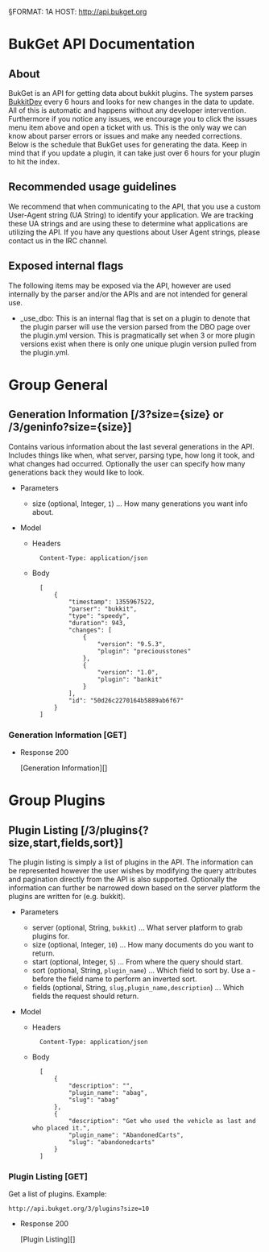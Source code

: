 §FORMAT: 1A
HOST: http://api.bukget.org

# BukGet API Documentation
## About
BukGet is an API for getting data about bukkit plugins. The system parses [BukkitDev](http://dev.bukkit.org) every 6 hours and looks for new changes in the data to update. All of this is automatic and happens without any developer intervention. Furthermore if you notice any issues, we encourage you to click the issues menu item above and open a ticket with us. This is the only way we can know about parser errors or issues and make any needed corrections. Below is the schedule that BukGet uses for generating the data. Keep in mind that if you update a plugin, it can take just over 6 hours for your plugin to hit the index.

## Recommended usage guidelines
We recommend that when communicating to the API, that you use a custom User-Agent string (UA String) to identify your application. We are tracking these UA strings and are using these to determine what applications are utilizing the API. If you have any questions about User Agent strings, please contact us in the IRC channel.

## Exposed internal flags

The following items may be exposed via the API, however are used internally by the parser and/or the APIs and are not intended for general use.

+ _use_dbo: This is an internal flag that is set on a plugin to denote that the plugin parser will use the version parsed from the DBO page over the plugin.yml version. This is pragmatically set when 3 or more plugin versions exist when there is only one unique plugin version pulled from the plugin.yml.

# Group General

## Generation Information [/3?size={size} or /3/geninfo?size={size}]
Contains various information about the last several generations in the API. Includes things like when, what server, parsing type, how long it took, and what changes had occurred. Optionally the user can specify how many generations back they would like to look.

+ Parameters

    + size (optional, Integer, `1`) ... How many generations you want info about.

+ Model

    + Headers

            Content-Type: application/json

    + Body

            [
                {
                    "timestamp": 1355967522,
                    "parser": "bukkit",
                    "type": "speedy",
                    "duration": 943,
                    "changes": [
                        {
                            "version": "9.5.3",
                            "plugin": "preciousstones"
                        },
                        {
                            "version": "1.0",
                            "plugin": "bankit"
                        }
                    ],
                    "id": "50d26c2270164b5889ab6f67"
                }
            ]

### Generation Information [GET]

+ Response 200
    
    [Generation Information][]

# Group Plugins

## Plugin Listing [/3/plugins{?size,start,fields,sort}]
The plugin listing is simply a list of plugins in the API. The information can be represented however the user wishes by modifying the query attributes and pagination directly from the API is also supported. Optionally the information can further be narrowed down based on the server platform the plugins are written for (e.g. bukkit).

+ Parameters

    + server (optional, String, `bukkit`) ... What server platform to grab plugins for.
    + size (optional, Integer, `10`) ... How many documents do you want to return.
    + start (optional, Integer, `5`) ... From where the query should start.
    + sort (optional, String, `plugin_name`) ... Which field to sort by. Use a - before the field name to perform an inverted sort.
    + fields (optional, String, `slug,plugin_name,description`) ... Which fields the request should return.
+ Model

    + Headers

            Content-Type: application/json

    + Body

            [
                {
                    "description": "",
                    "plugin_name": "abag",
                    "slug": "abag"
                },
                {
                    "description": "Get who used the vehicle as last and who placed it.",
                    "plugin_name": "AbandonedCarts",
                    "slug": "abandonedcarts"
                }
            ]

### Plugin Listing [GET]
Get a list of plugins. Example:

```no-highlight
http://api.bukget.org/3/plugins?size=10
```

+ Response 200
    
    [Plugin Listing][]